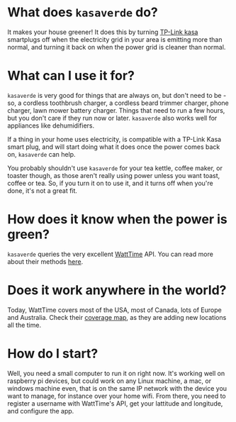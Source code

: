 # What does `kasaverde` do?

It makes your house greener! It does this by turning [TP-Link kasa](https://www.kasasmart.com/us/products/smart-plugs) smartplugs off when the electricity grid in your area is emitting more than normal, and turning it back on when the power grid is cleaner than normal. 

# What can I use it for?

`kasaverde` is very good for things that are always on, but don't need to be - so, a cordless toothbrush charger, a cordless beard trimmer charger, phone charger, lawn mower battery charger. Things that need to run a few hours, but you don't care if they run now or later.  `kasaverde` also works well for appliances like dehumidifiers.

If a thing in your home uses electricity, is compatible with a TP-Link Kasa smart plug, and will start doing what it does once the power comes back on, `kasaverde` can help. 

You probably shouldn't use `kasaverde` for your tea kettle, coffee maker, or toaster though, as those aren't really using power unless you want toast, coffee or tea. So, if you turn it on to use it, and it turns off when you're done, it's not a great fit.

# How does it know when the power is green?

`kasaverde` queries the very excellent [WattTime](https://www.watttime.org) API. You can read more about their methods [here](https://www.watttime.org/marginal-emissions-methodology/). 

# Does it work anywhere in the world?

Today, WattTime covers most of the USA, most of Canada, lots of Europe and Australia. Check their [coverage map](https://www.watttime.org/explorer), as they are adding new locations all the time.

# How do I start?

Well, you need a small computer to run it on right now. It's working well on raspberry pi devices, but could work on any Linux machine, a mac, or windows machine even, that is on the same IP network with the device you want to manage, for instance over your home wifi. From there, you need to register a username with WattTime's API, get your lattitude and longitude, and configure the app.

